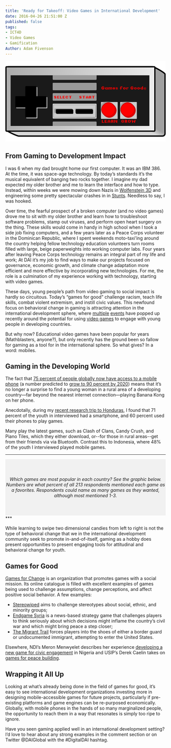 ```yaml
---
title: 'Ready for Takeoff: Video Games in International Development'
date: 2016-04-26 21:51:00 Z
published: false
tags:
- ICT4D
- Video Games
- Gamification
Author: Adam Fivenson
---
```


![Controller 2.png](/uploads/Controller%202.png)

## From Gaming to Development Impact 

I was 6 when my dad brought home our first computer. It was an IBM 386. At the time, it was space-age technology. By today’s standards it’s the musical equivalent of banging two rocks together. I imagine my dad expected my older brother and me to learn the interface and how to type. Instead, within weeks we were mowing down Nazis in [Wolfenstein 3D](https://static.3drealms.com/media/screenshots/c7185590cf634773b4d56490e26aec1e.jpg) and engineering some pretty spectacular crashes in in [Stunts](https://www.youtube.com/watch?v=-CITIXlw_T4). Needless to say, I was hooked.

Over time, the fearful prospect of a broken computer (and no video games) drove me to sit with my older brother and learn how to troubleshoot software problems, stamp out viruses, and perform open heart surgery on the thing. These skills would come in handy in high school when I took a side job fixing computers, and a few years later as a Peace Corps volunteer in the Dominican Republic, where I spent weekends moto-taxi’ing around the country helping fellow technology education volunteers turn rooms filled with large, beige paperweights into working computer labs. Four years after leaving Peace Corps technology remains an integral part of my life and work; At DAI it’s my job to find ways to make our projects focused on governance, economic growth, and climate change adaptation more efficient and more effective by incorporating new technologies. For me, the role is a culmination of my experience working with technology, starting with video games. 

These days, young people’s path from video gaming to social impact is hardly so circuitous. Today’s “games for good” challenge racism, teach life skills, combat violent extremism, and instill civic values. This newfound focus on behavioral change in gaming is attracting attention in the international development sphere, where [multiple](http://technologysalon.org/how-we-can-leverage-online-games-for-social-impact/) [events](https://ict.demcloud.org/civicrm/event/info?id=10) have popped up recently around the potential for using [video games](https://www.facebook.com/events/1719065978318415/) to engage with young people in developing countries. 

But why now? Educational video games have been popular for years (Mathblasters, anyone?), but only recently has the ground been so fallow for gaming as a tool for in the international sphere. So what gives? In a word: mobiles.  

## Gaming in the Developing World

The fact that [75 percent of people globally now have access to a mobile phone](http://www.worldbank.org/en/news/press-release/2012/07/17/mobile-phone-access-reaches-three-quarters-planets-population) (a number predicted to [grow to 90 percent by 2020](http://www.ericsson.com/news/1872291)) means that it’s no longer a surprise to find a young woman in a rural area of a developing country—far beyond the nearest internet connection—playing Banana Kong on her phone. 

Anecdotally, during my [recent research trip to Honduras](dai-global-digital.com/consumer%20insights/2016/04/13/honduras-consumer-insights.html), I found that 71 percent of the youth in interviewed had a smartphone, and 60 percent used their phones to play games. 

Many play the latest games, such as Clash of Clans, Candy Crush, and Piano Tiles, which they either download, or--for those in rural areas--get from their friends via via Bluetooth. Contrast this to Indonesia, where 48% of the youth I interviewed played mobile games. 

***
<div style="background-color:rgba(0, 0, 0, 0.0470588); text-align:center; vertical-align: middle; padding:40px 0;">

*Which games are most popular in each country? See the graphic below. Numbers are what percent of all 213 respondents mentioned each game as a favorites. Respondents could name as many games as they wanted, although most mentioned 1-3.*

<script id="infogram_0_Ul54lvE1Zx9Rtvbr" title="Fav Game Compare" src="//e.infogr.am/js/embed.js?JCI" type="text/javascript"></script>

</div>
***

While learning to swipe two dimensional candies from left to right is not the type of behavioral change that we in the international development community seek to promote in-and-of-itself, gaming as a hobby does present opportunities to present engaging tools for attitudinal and behavioral change for youth.

## Games for Good

[Games for Change](http://www.gamesforchange.org/) is an organization that promotes games with a social mission. Its online catalogue is filled with excellent examples of games being used to challenge assumptions, change perceptions, and affect positive social behavior. A few examples: 

* [Stereowiped](https://itunes.apple.com/US/app/id972396140?mt=8) aims to challenge stereotypes about social, ethnic, and minority groups; 
* [Endgame Syria](http://gamethenews.net/index.php/endgame-syria/) is a news-based strategy game that challenges players to think seriously about which decisions might inflame the country’s civil war and which might bring peace a step closer; 
* [The Migrant Trail](http://theundocumented.com/) forces players into the shoes of either a border guard or undocumented immigrant, attempting to enter the United States. 

Elsewhere, NDI’s Meron Menwyelet describes her experience [developing a new game for civic engagement](https://www.nditech.org/games4democracy) in Nigeria and USIP’s Derek Caelin takes on [games for peace building](http://foreignpolicy.com/2016/02/08/can-your-playstation-stop-a-war-videogames-peace/). 

## Wrapping it All Up

Looking at what’s already being done in the field of games for good, it’s easy to see international development organizations investing more in designing mobile-accessible games for future projects, particularly if pre-existing platforms and game engines can be re-purposed economically. Globally, with mobile phones in the hands of so many marginalized people, the opportunity to reach them in a way that resonates is simply too ripe to ignore. 

Have you seen gaming applied well in an international development setting? I’d love to hear about any strong examples in the comment section or on Twitter @DAIGlobal with the #DigitalDAI hashtag.